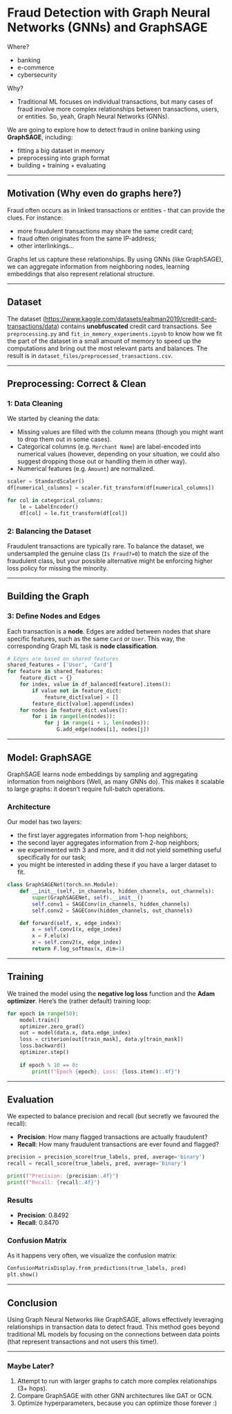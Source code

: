 
# Fraud Detection with Graph Neural Networks (GNNs) and GraphSAGE

Where?
- banking
- e-commerce
- cybersecurity

Why?
 - Traditional ML focuses on individual transactions, but many cases of fraud involve more complex relationships between transactions, users, or entities. So, yeah, Graph Neural Networks (GNNs).

We are going to explore how to detect fraud in online banking using **GraphSAGE**, including:
- fitting a big dataset in memory
- preprocessing into graph format
- building + training + evaluating

---

## Motivation (Why even do graphs here?)

Fraud often occurs as in linked transactions or entities - that can provide the clues. For instance:
- more fraudulent transactions may share the same credit card;
- fraud often originates from the same IP-address;
- other interlinkings...

Graphs let us capture these relationships. By using GNNs (like GraphSAGE), we can aggregate information from neighboring nodes, learning embeddings that also represent relational structure.

---

## Dataset

The dataset (https://www.kaggle.com/datasets/ealtman2019/credit-card-transactions/data) contains **unobfuscated** credit card transactions. See `preprocessing.py` and `fit_in_memory_experiments.ipynb` to know how we fit the part of the dataset in a small amount of memory to speed up the computations and bring out the most relevant parts and balances. The result is in `dataset_files/preprocessed_transactions.csv`.

---

## Preprocessing: Correct & Clean

### 1: Data Cleaning

We started by cleaning the data:
- Missing values are filled with the column means (though you might want to drop them out in some cases).
- Categorical columns (e.g. `Merchant Name`) are label-encoded into numerical values (however, depending on your situation, we could also suggest dropping those out or handling them in other way).
- Numerical features (e.g. `Amount`) are normalized.

```python
scaler = StandardScaler()
df[numerical_columns] = scaler.fit_transform(df[numerical_columns])

for col in categorical_columns:
    le = LabelEncoder()
    df[col] = le.fit_transform(df[col])
```

### 2: Balancing the Dataset

Fraudulent transactions are typically rare. To balance the dataset, we undersampled the genuine class (`Is Fraud?=0`) to match the size of the fraudulent class, but your possible alternative might be enforcing higher loss policy for missing the minority.

---

## Building the Graph

### 3: Define Nodes and Edges

Each transaction is a **node**. Edges are added between nodes that share specific features, such as the same `Card` or `User`. This way, the corresponding Graph ML task is **node classification**.

```python
# Edges are based on shared features
shared_features = ['User', 'Card']
for feature in shared_features:
    feature_dict = {}
    for index, value in df_balanced[feature].items():
        if value not in feature_dict:
            feature_dict[value] = []
        feature_dict[value].append(index)
    for nodes in feature_dict.values():
        for i in range(len(nodes)):
            for j in range(i + 1, len(nodes)):
                G.add_edge(nodes[i], nodes[j])
```

---

## Model: GraphSAGE

GraphSAGE learns node embeddings by sampling and aggregating information from neighbors (Well, as many GNNs do). This makes it scalable to large graphs: it doesn’t require full-batch operations.

### Architecture

Our model has two layers:
- the first layer aggregates information from 1-hop neighbors;
- the second layer aggregates information from 2-hop neighbors;
- we experimented with 3 and more, and it did not yield something useful specifically for our task;
- you might be interested in adding these if you have a larger dataset to fit.

```python
class GraphSAGENet(torch.nn.Module):
    def __init__(self, in_channels, hidden_channels, out_channels):
        super(GraphSAGENet, self).__init__()
        self.conv1 = SAGEConv(in_channels, hidden_channels)
        self.conv2 = SAGEConv(hidden_channels, out_channels)

    def forward(self, x, edge_index):
        x = self.conv1(x, edge_index)
        x = F.elu(x)
        x = self.conv2(x, edge_index)
        return F.log_softmax(x, dim=1)
```

---

## Training

We trained the model using the **negative log loss** function and the **Adam optimizer**. Here’s the (rather default) training loop:

```python
for epoch in range(50):
    model.train()
    optimizer.zero_grad()
    out = model(data.x, data.edge_index)
    loss = criterion(out[train_mask], data.y[train_mask])
    loss.backward()
    optimizer.step()
    
    if epoch % 10 == 0:
        print(f"Epoch {epoch}, Loss: {loss.item():.4f}")
```

---

## Evaluation

We expected to balance precision and recall (but secretly we favoured the recall):
- **Precision**: How many flagged transactions are actually fraudulent?
- **Recall**: How many fraudulent transactions are ever found and flagged?

```python
precision = precision_score(true_labels, pred, average='binary')
recall = recall_score(true_labels, pred, average='binary')

print(f"Precision: {precision:.4f}")
print(f"Recall: {recall:.4f}")
```

### Results

- **Precision**: 0.8492
- **Recall**: 0.8470

### Confusion Matrix

As it happens very often, we visualize the confusion matrix:

```python
ConfusionMatrixDisplay.from_predictions(true_labels, pred)
plt.show()
```

---

## Conclusion

Using Graph Neural Networks like GraphSAGE, allows effectively leveraging relationships in transaction data to detect fraud. This method goes beyond traditional ML models by focusing on the connections between data points (that represent transactions and not users this time!).

---

### Maybe Later?

1. Attempt to run with larger graphs to catch more complex relationships (3+ hops).
2. Compare GraphSAGE with other GNN architectures like GAT or GCN.
3. Optimize hyperparameters, because you can optimize those forever :)
